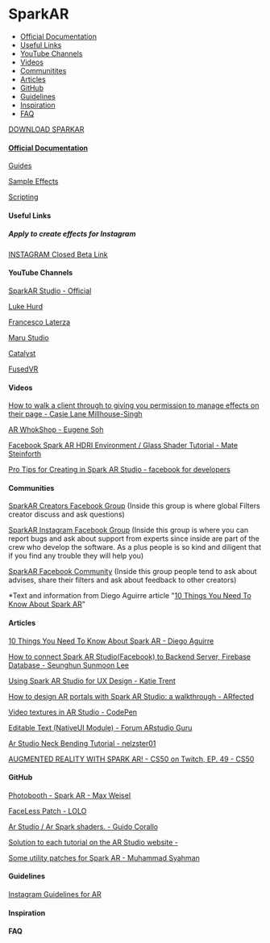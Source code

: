 # SparkAR

- [Official Documentation](https://github.com/Jaywrkr/SparkAR/blob/master/README.md#official-documentation)
- [Useful Links](https://github.com/Jaywrkr/SparkAR/blob/master/README.md#useful-links)
- [YouTube Channels](https://github.com/Jaywrkr/SparkAR/blob/master/README.md#youtube-channels)
- [Videos](https://github.com/Jaywrkr/SparkAR/blob/master/README.md#videos)
- [Communitites](https://github.com/Jaywrkr/SparkAR/blob/master/README.md#communities)
- [Articles](https://github.com/Jaywrkr/SparkAR/blob/master/README.md#articles)
- [GitHub](https://github.com/Jaywrkr/SparkAR/blob/master/README.md#github)
- [Guidelines](https://github.com/Jaywrkr/SparkAR/blob/master/README.md#guidelines)
- [Inspiration](https://github.com/Jaywrkr/SparkAR/blob/master/README.md#inspiration)
- [FAQ](https://github.com/Jaywrkr/SparkAR/blob/master/README.md#faq)



[DOWNLOAD SPARKAR](https://sparkar.facebook.com/ar-studio/download)


#### [Official Documentation](https://sparkar.facebook.com/ar-studio/learn/documentation)
[Guides](https://sparkar.facebook.com/ar-studio/learn/documentation/guides)

[Sample Effects](https://sparkar.facebook.com/ar-studio/learn/documentation/sample-effects)

[Scripting](https://sparkar.facebook.com/ar-studio/learn/documentation/reference/scripting/summary)


#### Useful Links
##### Apply to create effects for Instagram
[INSTAGRAM Closed Beta Link](https://www.facebook.com/arp/ig/beta?hc_location=ufi)



#### YouTube Channels
[SparkAR Studio - Official](https://www.youtube.com/playlist?list=PLb0IAmt7-GS3YTAnK4PkLCAuB1niVQKhy)

[Luke Hurd](https://www.youtube.com/channel/UCO6QRYjZfbYcdwwHv5vmf3Q)

[Francesco Laterza](https://www.youtube.com/channel/UCAHV1Y1ufvxC_cclL0GjOCw)

[Maru Studio](https://www.youtube.com/channel/UCcFy_yfaBHp2z-fceORWsWg)

[Catalyst](https://www.youtube.com/channel/UC3zmATtNhDuYOketH1zF5sw)

[FusedVR](https://www.youtube.com/channel/UCLO98KHpNx6JwsdnH04l9yQ)



#### Videos
[How to walk a client through to giving you permission to manage effects on their page - Casie Lane Millhouse-Singh](https://www.facebook.com/groups/SparkARcommunity/permalink/605104953234884/)

[AR WhokShop - Eugene Soh](https://www.facebook.com/VisitSingaporeIN/videos/827895747558162/)

[Facebook Spark AR HDRI Environment / Glass Shader Tutorial - Mate Steinforth
](https://www.youtube.com/watch?v=hImMgRb6TEk&t=1s)

[Pro Tips for Creating in Spark AR Studio - facebook for developers](https://developers.facebook.com/videos/2019/pro-tips-for-creating-in-spark-ar-studio/)


#### Communities
[SparkAR Creators Facebook Group](https://www.facebook.com/SparkARcreators/)
(Inside this group is where global Filters creator discuss and ask questions)

[SparkAR Instagram Facebook Group](https://www.facebook.com/groups/spark.ar.instagram.beta/)
(Inside this group is where you can report bugs and ask about support from experts since inside are part of the crew who develop the software. As a plus people is so kind and diligent that if you find any trouble they will help you)

[SparkAR Facebook Community](https://www.facebook.com/groups/SparkARcommunity/)
(Inside this group people tend to ask about advises, share their filters and ask about feedback to other creators)

*Text and information from Diego Aguirre article "[10 Things You Need To Know About Spark AR](https://medium.com/@geekydiego/10-things-you-need-to-know-about-spark-ar-baad07b2a293?fbclid=IwAR2iXeL7EccsE4MTUFbXYJ1WSYXcsUK0uqFSZ9d3yM1HFOGkEDv9ngJYF3k)"


#### Articles
[10 Things You Need To Know About Spark AR - Diego Aguirre](https://medium.com/@geekydiego/10-things-you-need-to-know-about-spark-ar-baad07b2a293?fbclid=IwAR2iXeL7EccsE4MTUFbXYJ1WSYXcsUK0uqFSZ9d3yM1HFOGkEDv9ngJYF3k)

[How to connect Spark AR Studio(Facebook) to Backend Server, Firebase Database - Seunghun Sunmoon Lee](https://medium.com/@seunghunsunmoonlee/how-to-connect-spark-ar-studio-facebook-to-backend-server-database-4de75b5ef20f)

[Using Spark AR Studio for UX Design - Katie Trent](https://blog.truthlabs.com/using-spark-ar-studio-for-ux-design-8c4ddd92563f)

[How to design AR portals with Spark AR Studio: a walkthrough - ARfected](https://arfected.com/how-to-portal/?fbclid=IwAR3NyPcMy5XpWpe_Ncf8HWMWYfBDvE4zBuhuBEySZe7MOdrkPk4qux2m92A)

[Video textures in AR Studio - CodePen](https://codepen.io/positlabs/post/video-textures-in-ar-studio)

[Editable Text (NativeUI Module) - Forum ARstudio Guru](https://forum.arstudio.guru/topic/14/editable-text-nativeui-module?fbclid=IwAR0r9OMsqSdRsb-vPJZzUIdot6SSMizNBqlu4Us9ul6TBjYyWgq4lH8HoCw)

[Ar Studio Neck Bending Tutorial - nelzster01](https://www.youtube.com/watch?v=n6bSnctqmms)

[AUGMENTED REALITY WITH SPARK AR! - CS50 on Twitch, EP. 49 - CS50](https://www.youtube.com/watch?v=jPIZiVvYYmY&list=WL&index=26&t=0s)


#### GitHub
[Photobooth - Spark AR - Max Weisel](https://github.com/maxw/Spark-AR-Photobooth?fbclid=IwAR2LXszIKPAH-fR5QJ5epJS25TstNW8_MwC39-BXa4jWctnoGuwxGIWkxck)

[FaceLess Patch - LOLO](https://github.com/armdz/Spark-Ar/tree/master/FaceLess?fbclid=IwAR2vnZvqW_eK5BBePoXvXipoa92eqkVgNcN79Zr47gy6lHha6Ji1bB5V0xI)

[Ar Studio / Ar Spark shaders. - Guido Corallo](https://github.com/gcorallo/SparkArShaders)

[Solution to each tutorial on the AR Studio website - ](https://github.com/Jam3/interns-ar-studio-tutorials)

[Some utility patches for Spark AR - Muhammad Syahman](https://github.com/fukarinka/spark-ar-patches)


#### Guidelines
[Instagram Guidelines for AR](https://go.fb.com/rs/267-PVB-941/images/Guidelines-for-AR-Platform.pdf)

#### Inspiration

#### FAQ




